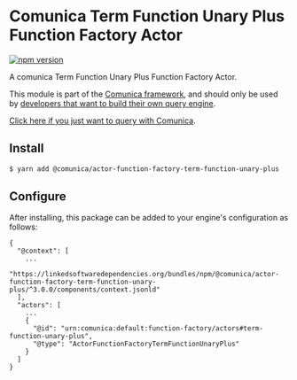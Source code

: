 # Comunica Term Function Unary Plus Function Factory Actor

[![npm version](https://badge.fury.io/js/%40comunica%2Factor-function-factory-term-function-unary-plus.svg)](https://www.npmjs.com/package/@comunica/actor-function-factory-term-function-unary-plus)

A comunica Term Function Unary Plus Function Factory Actor.

This module is part of the [Comunica framework](https://github.com/comunica/comunica),
and should only be used by [developers that want to build their own query engine](https://comunica.dev/docs/modify/).

[Click here if you just want to query with Comunica](https://comunica.dev/docs/query/).

## Install

```bash
$ yarn add @comunica/actor-function-factory-term-function-unary-plus
```

## Configure

After installing, this package can be added to your engine's configuration as follows:
```text
{
  "@context": [
    ...
    "https://linkedsoftwaredependencies.org/bundles/npm/@comunica/actor-function-factory-term-function-unary-plus/^3.0.0/components/context.jsonld"
  ],
  "actors": [
    ...
    {
      "@id": "urn:comunica:default:function-factory/actors#term-function-unary-plus",
      "@type": "ActorFunctionFactoryTermFunctionUnaryPlus"
    }
  ]
}
```

